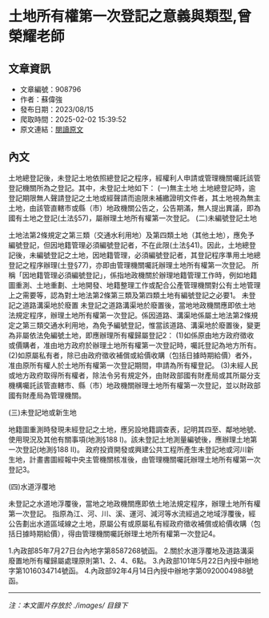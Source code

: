 # 土地所有權第一次登記之意義與類型,曾榮耀老師

## 文章資訊
- 文章編號：908796
- 作者：蘇偉強
- 發布日期：2023/08/15
- 爬取時間：2025-02-02 15:39:52
- 原文連結：[閱讀原文](https://real-estate.get.com.tw/Columns/detail.aspx?no=908796)

## 內文
土地總登記後，未登記土地依照總登記之程序，經權利人申請或管理機關囑託該管登記機關所為之登記。其中，未登記土地如下：
 (一)無主土地
土地總登記時，逾登記期限無人聲請登記之土地或經聲請而逾限未補繳證明文件者，其土地視為無主土地，由該管直轄市或縣（市）地政機關公告之，公告期滿，無人提出異議，即為國有土地之登記(土法§57)，屬辦理土地所有權第一次登記。
 (二)未編號登記土地

土地法第2條規定之第三類（交通水利用地）及第四類土地（其他土地），應免予編號登記，但因地籍管理必須編號登記者，不在此限(土法§41)。因此，土地總登記後，未編號登記之土地，因地籍管理，必須編號登記者，其登記程序準用土地總登記之程序辦理(土登§77)，亦即由管理機關囑託辦理土地所有權第一次登記。
所稱「因地籍管理必須編號登記」，係指地政機關於辦理地籍管理工作時，例如地籍圖重測、土地重劃、土地開發、地籍整理工作或配合公產管理機關對公有土地管理上之需要等，認為對土地法第2條第三類及第四類土地有編號登記之必要1。
未登記之道路溝渠地於廢置 未登記之道路溝渠地於廢置後，當地地政機關應即依土地法規定程序，辦理土地所有權第一次登記。係因道路、溝渠地係屬土地法第2條規定之第三類交通水利用地，為免予編號登記，惟當該道路、溝渠地於廢置後，變更為非屬依法免編號土地，即應辦理所有權歸屬登記2： (1)如係原由地方政府徵收或價購者，准由地方政府於辦理土地所有權第一次登記時，囑託登記為地方所有。 (2)如原屬私有者，除已由政府徵收補償或給價收購（包括日據時期給價）者外，准由原所有權人於土地所有權第一次登記期間，申請為所有權登記。 (3)未經人民或地方政府取得所有權者，除法令另有規定外，由財政部國有財產局或其所屬分支機構囑託該管直轄市、縣（市）地政機關辦理土地所有權第一次登記，並以財政部國有財產局為管理機關。

 (三)未登記地或新生地

地籍圖重測時發現未經登記之土地，應另設地籍調查表，記明其四至、鄰地地號、使用現況及其他有關事項(地測§188 I)。該未登記土地測量編號後，應辦理土地第一次登記(地測§188 II)。
政府投資開發或興建公共工程所產生未登記地或河川新生地，計畫書圖經報中央主管機關核准後，由管理機關囑託辦理土地所有權第一次登記3。

(四)水道浮覆地

未登記之水道地浮覆後，當地之地政機關應即依土地法規定程序，辦理土地所有權第一次登記。
指原為江、河、川、溪、運河、減河等水流經過之地域浮覆後，經公告劃出水道區域線之土地，原屬公有或原屬私有經政府徵收補償或給價收購（包括日據時期給價），得由管理機關囑託辦理土地所有權第一次登記4。


1.內政部85年7月27日台內地字第8587268號函。 2.關於水道浮覆地及道路溝渠廢置地所有權歸屬處理原則第1、2、4、6點。 3.內政部101年5月22日內授中辦地字第1016034714號函。 4.內政部92年4月14日內授中辦地字第0920004988號函。

---
*注：本文圖片存放於 ./images/ 目錄下*
